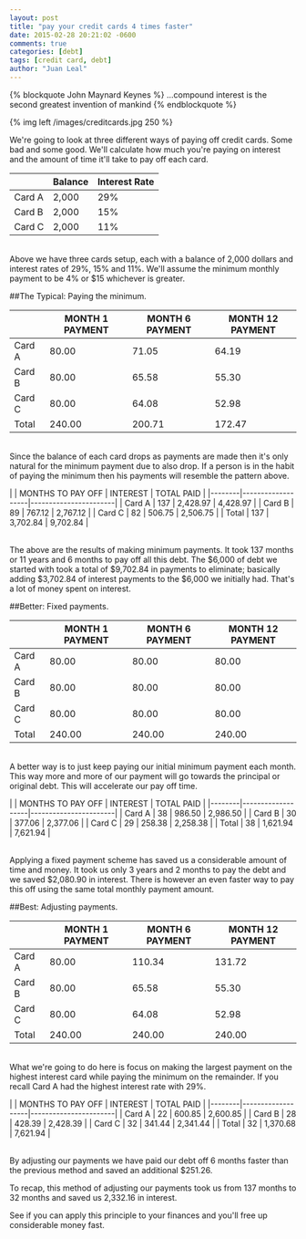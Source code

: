 ```yaml
---
layout: post
title: "pay your credit cards 4 times faster"
date: 2015-02-28 20:21:02 -0600
comments: true
categories: [debt]
tags: [credit card, debt]
author: "Juan Leal"
---
```


{% blockquote John Maynard Keynes %}
...compound interest is the second greatest invention of mankind 
{% endblockquote %}

{% img left /images/creditcards.jpg 250 %} 

We're going to look at three different
ways of paying off credit cards. Some bad and some good. 
We'll calculate how much you're 
paying on interest and the amount of time it'll take to pay off each card.



|        | Balance | Interest Rate |
|--------|---------|---------------|
| Card A | 2,000   |           29% |
| Card B | 2,000   |           15% |
| Card C | 2,000   |           11% |

<br/>  
Above we have three cards setup, each with a balance of 2,000 dollars and interest rates of 
29%, 15% and 11%. We'll assume the minimum monthly payment to be 4% or $15 whichever is
greater.

##The Typical: Paying the minimum.

|        | MONTH 1 PAYMENT | MONTH 6 PAYMENT | MONTH 12 PAYMENT |
|--------|-----------------|-----------------|------------------|
| Card A |           80.00 |           71.05 |            64.19 |
| Card B |           80.00 |           65.58 |            55.30 | 
| Card C |           80.00 |           64.08 |            52.98 | 
| Total  |          240.00 |          200.71 |           172.47 |

<br/> 
Since the balance of each card drops as payments are made then it's only natural
for the minimum payment due to also drop. If a person is in the habit of paying the 
minimum then his payments will resemble the pattern above. 


|        | MONTHS TO PAY OFF | INTEREST | TOTAL PAID |
|--------|-------------------|-----------------------|
| Card A |               137 | 2,428.97 |   4,428.97 |
| Card B |                89 |   767.12 |   2,767.12 |
| Card C |                82 |   506.75 |   2,506.75 | 
| Total  |               137 | 3,702.84 |   9,702.84 |       

<br/> 
The above are the results of making minimum payments. It took 137 months or 11 years and 6
months to pay off all this debt. The $6,000 of debt we started with took a total of
$9,702.84 in payments to eliminate; basically adding $3,702.84 of interest payments to the
$6,000 we initially had. That's a lot of money spent on interest.

##Better: Fixed payments.

|        | MONTH 1 PAYMENT | MONTH 6 PAYMENT | MONTH 12 PAYMENT |
|--------|-----------------|-----------------|------------------|
| Card A |           80.00 |           80.00 |            80.00 |
| Card B |           80.00 |           80.00 |            80.00 |
| Card C |           80.00 |           80.00 |            80.00 |
| Total  |          240.00 |          240.00 |           240.00 |

<br/> 
A better way is to just keep paying our initial minimum payment each month.
This way more and more of our payment will go towards the principal or original
debt. This will accelerate our pay off time.

|        | MONTHS TO PAY OFF | INTEREST | TOTAL PAID |
|--------|-------------------|-----------------------|
| Card A |                38 |   986.50 |   2,986.50 |
| Card B |                30 |   377.06 |   2,377.06 |
| Card C |                29 |   258.38 |   2,258.38 | 
| Total  |                38 | 1,621.94 |   7,621.94 | 

<br/> 
Applying a fixed payment scheme has saved us a considerable amount of time and money.
It took us only 3 years and 2 months to pay the debt and we saved $2,080.90 in interest. There
is however an even faster way to pay this off using the same total monthly payment amount.

##Best: Adjusting payments.

|        | MONTH 1 PAYMENT | MONTH 6 PAYMENT | MONTH 12 PAYMENT |
|--------|-----------------|-----------------|------------------|
| Card A |           80.00 |          110.34 |           131.72 |
| Card B |           80.00 |           65.58 |            55.30 | 
| Card C |           80.00 |           64.08 |            52.98 | 
| Total  |          240.00 |          240.00 |           240.00 |

<br/> 
What we're going to do here is focus on making the largest payment on the highest
interest card while paying the minimum on the remainder. If you recall Card A had the highest
interest rate with 29%.

|        | MONTHS TO PAY OFF | INTEREST | TOTAL PAID |
|--------|-------------------|-----------------------|
| Card A |                22 |   600.85 |   2,600.85 |
| Card B |                28 |   428.39 |   2,428.39 |
| Card C |                32 |   341.44 |   2,341.44 | 
| Total  |                32 | 1,370.68 |   7,621.94 | 

<br/> 
By adjusting our payments we have paid our debt off 6 months faster than the previous 
method and saved an additional $251.26.

To recap, this method of adjusting our payments took us from 137 months to 32 months and
saved us 2,332.16 in interest.

See if you can apply this principle to your finances and you'll free up considerable money
fast.

